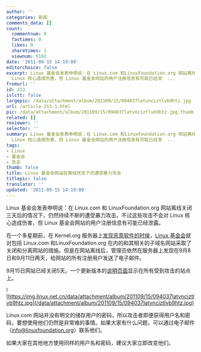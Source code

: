 ```yaml
---
author: ''
categories: 新闻
comments_data: []
count:
  commentnum: 0
  favtimes: 0
  likes: 0
  sharetimes: 1
  viewnum: 5192
date: '2011-09-15 14:19:00'
editorchoice: false
excerpt: Linux 基金会发表申明说：在 Linux.com 和LinuxFoundation.org 网站离线关闭三天后的情况下，仍然持续不断的遭受暴力攻击。不过这些攻击不会对
  Linux 核心造成伤害，但 Linux 基金会网站的用户注册信息有可能已经泄  ...
fromurl: ''
id: 213
islctt: false
largepic: /data/attachment/album/201109/15/094037latvnciztlvb9htz.jpg
url: /article-213-1.html
pic: /data/attachment/album/201109/15/094037latvnciztlvb9htz.jpg.thumb.jpg
related: []
reviewer: ''
selector: ''
summary: Linux 基金会发表申明说：在 Linux.com 和LinuxFoundation.org 网站离线关闭三天后的情况下，仍然持续不断的遭受暴力攻击。不过这些攻击不会对
  Linux 核心造成伤害，但 Linux 基金会网站的用户注册信息有可能已经泄  ...
tags:
- Linux
- 基金会
- 攻击
thumb: false
title: Linux 基金会网站在离线状态下仍遭受暴力攻击
titlepic: false
translator: ''
updated: '2011-09-15 14:19:00'
---
```


Linux 基金会发表申明说：在 Linux.com 和 LinuxFoundation.org 网站离线关闭三天后的情况下，仍然持续不断的遭受暴力攻击。不过这些攻击不会对 Linux 核心造成伤害，但 Linux 基金会网站的用户注册信息有可能已经泄露。


在一个多星期前，在 Kernel.org 服务器上[发现恶意软件的时侯](http://www.desktoplinux.com/news/NS8115353091.html)，[Linux 基金会](http://www.desktoplinux.com/news/NS3882051891.html)就对包括 Linux.com 和LinuxFoundation.org 在内的和其相关的子域名网站采取了关闭和分离网站的措施。但是在网站离线后，管理员依然在服务器上发现在9月8日和9月11日两天，给网站的所有注册用户发送了电子邮件。


9月15日网站已经关闭5天。一个更新版本的[说明页面](http://www.linux.com/)显示在所有受到攻击的站点上。


![https://img.linux.net.cn/data/attachment/album/201109/15/094037latvnciztlvb9htz.jpg](/data/attachment/album/201109/15/094037latvnciztlvb9htz.jpg)


Linux.com 网站并没有明文的储存用户的密码，所以攻击者即便获得用户名和密码，要想使用他们仍然是非常难的事情。如果大家有什么问题，可以通过电子邮件（info@linuxfoundation.org）联系他们。


如果大家在其他地方使用同样的用户名和密码，建议大家立即改变他们。
